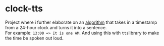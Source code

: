 # clock-tts

Project where i further elaborate on an [algorithm](https://github.com/JonasJore/coding-challenges/blob/master/daily-programmer/talking_clock.rs) 
that takes in a timestamp from a 24-hour clock and turns it into a sentence.  
For example: `13:00 => It is one AM`. And using this with `tts`library to make the time be spoken out loud.
